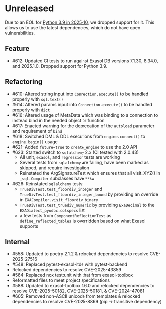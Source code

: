 # Unreleased

Due to an EOL for [Python 3.9 in 2025-10](https://devguide.python.org/versions/), we dropped support for it.
This allows us to use the latest dependencies, which do not have open vulnerabilities.

## Feature

- #612: Updated CI tests to run against Exasol DB versions 7.1.30, 8.34.0, and 2025.1.0. Dropped support for Python 3.9.

## Refactoring

- #610: Altered string input into `Connection.execute()` to be handled properly with `sql.text()`
- #614: Altered params input into `Connection.execute()` to be handled properly with `dict`
- #616: Altered usage of MetaData which was binding to a connection to instead bind in the needed object or function
- #617: Enacted warning for the deprecation of the `autoload` parameter and requirement of `bind`
- #618: Switched DML & DDL executions from `engine.connect()` to `engine.begin()` usage
- #621: Added `future=true` to `create_engine` to use the 2.0 API
- #623: Started switch to `sqlalchemy` 2.x (CI tested with 2.0.43)
  - All unit, `exasol`, and `regression` tests are working
  - Several tests from `sqlalchemy` are failing, have been marked as skipped, and require investigation
  - Reinstated the ArgSignatureTest which ensures that all visit_XYZ() in `_sql.Compiler` subclasses have `**kw`
- #626: Reinstated `sqlalchemy` tests:
  - `TrueDivTest.test_floordiv_integer` and `TrueDivTest.test_floordiv_integer_bound` by providing an override in `EXACompiler.visit_floordiv_binary`
  - `TrueDivTest.test_truediv_numeric` by providing `ExaDecimal` to the `EXADialect_pyodbc.colspecs` list
  - a few tests from `ComponentReflectionTest` as `define_reflected_tables` is overridden based on what Exasol supports

## Internal

- #558: Updated to poetry 2.1.2 & relocked dependencies to resolve CVE-2025-27516
- #548: Replaced pytest-exasol-itde with pytest-backend
- Relocked dependencies to resolve CVE-2025-43859
- #564: Replaced nox test:unit with that from exasol-toolbox
- Reformatted files to meet project specifications
- #588: Updated to exasol-toolbox 1.6.0 and relocked dependencies to resolve CVE-2025-50182, CVE-2025-50181, & CVE-2024-47081
- #605: Removed non-ASCII unicode from templates & relocked dependencies to resolve CVE-2025-8869 (pip -> transitive dependency)
